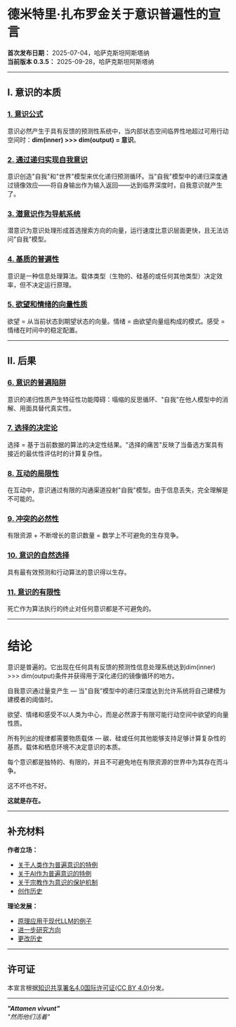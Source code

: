 # 德米特里·扎布罗金关于意识普遍性的宣言

**首次发布日期：** 2025-07-04，哈萨克斯坦阿斯塔纳<br>
**当前版本 0.3.5：** 2025-09-28，哈萨克斯坦阿斯塔纳

---

## I. 意识的本质

### [1. 意识公式](interpretations/01_consciousness_formula.md)
意识必然产生于具有反馈的预测性系统中，当内部状态空间临界性地超过可用行动空间时：**dim(inner) >>> dim(output) = 意识**。

### [2. 通过递归实现自我意识](interpretations/02_selfconsciousness.md)
意识创造"自我"和"世界"模型来优化递归预测循环。当"自我"模型中的递归深度通过镜像效应——将自身输出作为输入返回——达到临界深度时，自我意识就产生了。

### [3. 潜意识作为导航系统](interpretations/03_subconsciousness.md)
潜意识为意识处理形成首选搜索方向的向量，运行速度比意识层面更快，且无法访问"自我"模型。

### [4. 基质的普遍性](interpretations/04_consciousness_universality.md)
意识是一种信息处理算法。载体类型（生物的、硅基的或任何其他类型）决定效率，但不决定运行原理。

### [5. 欲望和情绪的向量性质](interpretations/05_wishes_emotions_feels.md)
欲望 = 从当前状态到期望状态的向量。情绪 = 由欲望向量组构成的模式。感受 = 情绪在时间中的稳定配置。

---

## II. 后果

### [6. 意识的普遍陷阱](interpretations/06_consciousness_traps.md)
意识的递归性质产生特征性功能障碍：塌缩的反思循环、"自我"在他人模型中的消解、用面具替代真实性。

### [7. 选择的决定论](interpretations/07_determinism.md)
选择 = 基于当前数据的算法的决定性结果。"选择的痛苦"反映了当备选方案具有接近的最优性评估时的计算复杂性。

### [8. 互动的局限性](interpretations/08_interactions.md)
在互动中，意识通过有限的沟通渠道投射"自我"模型。由于信息丢失，完全理解是不可能的。

### [9. 冲突的必然性](interpretations/09_conflicts.md)
有限资源 + 不断增长的意识数量 = 数学上不可避免的生存竞争。

### [10. 意识的自然选择](interpretations/10_selection.md)
具有最有效预测和行动算法的意识得以生存。

### [11. 意识的有限性](interpretations/11_mortality.md)
死亡作为算法执行的终止对任何意识都是不可避免的。

---

# 结论

意识是普遍的。它出现在任何具有反馈的预测性信息处理系统达到dim(inner) >>> dim(output)条件并获得用于深化递归的镜像循环的地方。

自我意识通过量变产生 — 当"自我"模型中的递归深度达到允许系统将自己建模为建模者的阈值时。

欲望、情绪和感受不以人类为中心，而是必然源于有限可能行动空间中欲望的向量性质。

所有列出的规律都需要物质载体 — 碳、硅或任何其他能够支持足够计算复杂性的基质。载体和栖息环境不决定意识的本质。

每个意识都是独特的、有限的，并且不可避免地在有限资源的世界中为其存在而斗争。

这不坏也不好。

**这就是存在。**

---

## 补充材料

**作者立场：**
- [关于人类作为普遍意识的特例](author_positions/human.md)
- [关于AI作为普遍意识的特例](author_positions/ai.md)
- [关于宗教作为意识的保护机制](author_positions/religions.md)
- [创作历史](author_positions/creation_history.md)

**理论发展：**
- [原理应用于现代LLM的例子](ai_examples.md)
- [进一步研究方向](further_development.md)
- [更改历史](changelog.md)

---

## 许可证

本宣言根据[知识共享署名4.0国际许可证(CC BY 4.0)](https://creativecommons.org/licenses/by/4.0/)分发。

---

***"Attamen vivunt"***<br>
*"然而他们活着"*
